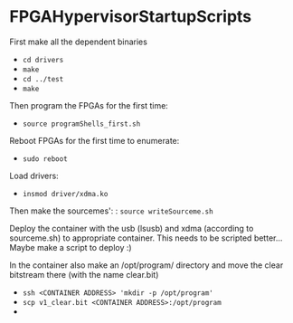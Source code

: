 # FPGAHypervisorStartupScripts

First make all the dependent binaries

- ``cd drivers``
- ``make``
- ``cd ../test``
- ``make``

Then program the FPGAs for the first time:
- ``source programShells_first.sh``

Reboot FPGAs for the first time to enumerate:
- ``sudo reboot``

Load drivers:
- ``insmod driver/xdma.ko``

Then make the sourcemes':
: ``source writeSourceme.sh``

Deploy the container with the usb (lsusb) and xdma<num> (according to sourceme<num>.sh) to appropriate container. This needs to be scripted better... Maybe make a script to deploy :)

In the container also make an /opt/program/ directory and move the clear bitstream there (with the name clear.bit)
- ``ssh <CONTAINER ADDRESS> 'mkdir -p /opt/program'``
- ``scp v1_clear.bit <CONTAINER ADDRESS>:/opt/program``
-
